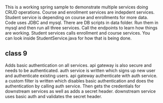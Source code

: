 This is a working spring sample to demonstrate multiple services doing CRUD operations.
Course and enrollment services are indepdent services. Student service is depending on course and enrollments for more data.
Code uses JDBC and mysql.
There are DB scripts in data folder. Run them in mysql and then run all three services. Call the endpoints to learn how things are working.
Student services calls enrollment and course services. You can look inside StudentService.java for how that is being done.


## class 9
Adds basic authentication on all services.
api gateway is also secure and needs to be authenticated.
auth service is written which signs up new user and authenticate existing users.
api gateway authenticate with auth service. a custom filter is written which disables basic authentication and does the authentication by calling auth service.
Then gets the credentials for downstream services as well as adds a secret header.
downstream service uses basic auth and validates the secret header.